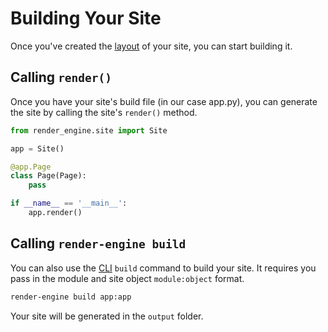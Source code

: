 # Building Your Site

Once you've created the [layout](../layout.md) of your site, you can start building it. 

## Calling `render()`

Once you have your site's build file (in our case app.py), you can generate the site by calling the site's `render()` method.

```app.py
from render_engine.site import Site

app = Site()

@app.Page
class Page(Page):
    pass

if __name__ == '__main__':
    app.render()
```

## Calling `render-engine build`

You can also use the [CLI](../cli/build.md) `build` command to build your site. It requires you pass in the module and site object `module:object` format.

```bash
render-engine build app:app
```

Your site will be generated in the `output` folder.